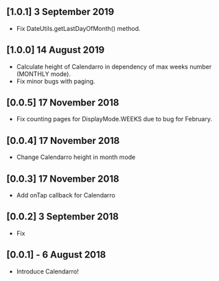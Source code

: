 ## [1.0.1] 3 September 2019

* Fix DateUtils.getLastDayOfMonth() method.

## [1.0.0] 14 August 2019

* Calculate height of Calendarro in dependency of max weeks number (MONTHLY mode).
* Fix minor bugs with paging.

## [0.0.5] 17 November 2018

* Fix counting pages for DisplayMode.WEEKS due to bug for February.

## [0.0.4] 17 November 2018

* Change Calendarro height in month mode

## [0.0.3] 17 November 2018

* Add onTap callback for Calendarro

## [0.0.2] 3 September 2018

* Fix

## [0.0.1] - 6 August 2018

* Introduce Calendarro!


